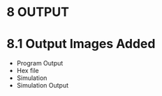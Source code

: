 # 8 OUTPUT

# 8.1 Output Images Added

* Program Output
* Hex file 
* Simulation 
* Simulation Output
